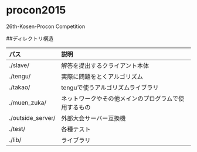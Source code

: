 # procon2015
26th-Kosen-Procon Competition

##ディレクトリ構造

| パス              | 説明 |
|:------------------|:-----|
| ./slave/          | 解答を提出するクライアント本体 |
| ./tengu/          | 実際に問題をとくアルゴリズム |
| ./takao/         | tenguで使うアルゴリズムライブラリ |
| ./muen_zuka/      | ネットワークやその他メインのプログラムで使用するもの |
| ./outside_server/ | 外部大会サーバー互換機 |
| ./test/           | 各種テスト |
| ./lib/            | ライブラリ |

